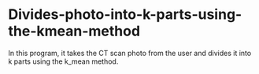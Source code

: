 # Divides-photo-into-k-parts-using-the-kmean-method
In this program, it takes the CT scan photo from the user and divides it into k parts using the k_mean method.
